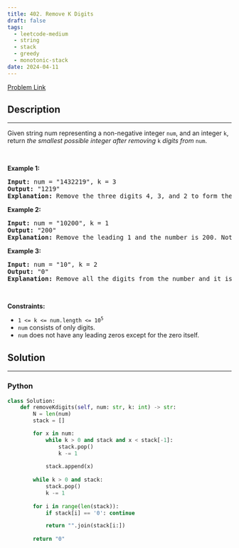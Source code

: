 ```yaml
---
title: 402. Remove K Digits
draft: false
tags: 
  - leetcode-medium
  - string
  - stack
  - greedy
  - monotonic-stack
date: 2024-04-11
---
```


[Problem Link](https://leetcode.com/problems/remove-k-digits/)

## Description

---
<p>Given string num representing a non-negative integer <code>num</code>, and an integer <code>k</code>, return <em>the smallest possible integer after removing</em> <code>k</code> <em>digits from</em> <code>num</code>.</p>

<p>&nbsp;</p>
<p><strong class="example">Example 1:</strong></p>

<pre>
<strong>Input:</strong> num = &quot;1432219&quot;, k = 3
<strong>Output:</strong> &quot;1219&quot;
<strong>Explanation:</strong> Remove the three digits 4, 3, and 2 to form the new number 1219 which is the smallest.
</pre>

<p><strong class="example">Example 2:</strong></p>

<pre>
<strong>Input:</strong> num = &quot;10200&quot;, k = 1
<strong>Output:</strong> &quot;200&quot;
<strong>Explanation:</strong> Remove the leading 1 and the number is 200. Note that the output must not contain leading zeroes.
</pre>

<p><strong class="example">Example 3:</strong></p>

<pre>
<strong>Input:</strong> num = &quot;10&quot;, k = 2
<strong>Output:</strong> &quot;0&quot;
<strong>Explanation:</strong> Remove all the digits from the number and it is left with nothing which is 0.
</pre>

<p>&nbsp;</p>
<p><strong>Constraints:</strong></p>

<ul>
	<li><code>1 &lt;= k &lt;= num.length &lt;= 10<sup>5</sup></code></li>
	<li><code>num</code> consists of only digits.</li>
	<li><code>num</code> does not have any leading zeros except for the zero itself.</li>
</ul>


## Solution

---
### Python
``` py title='remove-k-digits'
class Solution:
    def removeKdigits(self, num: str, k: int) -> str:
        N = len(num)
        stack = []

        for x in num:
            while k > 0 and stack and x < stack[-1]:
                stack.pop()
                k -= 1
            
            stack.append(x)
        
        while k > 0 and stack:
            stack.pop()
            k -= 1
        
        for i in range(len(stack)):
            if stack[i] == '0': continue

            return "".join(stack[i:])
        
        return "0"
```

